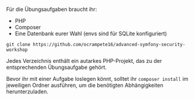 Für die Übungsaufgaben braucht ihr:
- PHP
- Composer
- Eine Datenbank eurer Wahl (envs sind für SQLite konfiguriert)

`git clone https://github.com/ocrampete16/advanced-symfony-security-workshop`

Jedes Verzeichnis enthält ein autarkes PHP-Projekt, das zu der entsprechenden Übungsaufgabe gehört.

Bevor ihr mit einer Aufgabe loslegen könnt, solltet ihr `composer install` im jeweiligen Ordner ausführen, um die benötigten Abhängigkeiten herunterzuladen.
